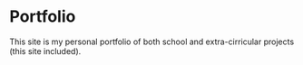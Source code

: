 # Portfolio

This site is my personal portfolio of both school and extra-cirricular projects (this site included).
